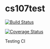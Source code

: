 # cs107test

[![Build Status](https://travis-ci.org/samNson/cs107test.svg?branch=main)](https://travis-ci.org/samNson/cs107test.svg?branch=main)

[![Coverage Status](https://codecov.io/gh/samNson/cs107test/branch/main/graph/badge.svg)](https://codecov.io/gh/samNson/cs107test)

Testing CI
